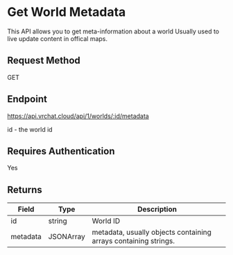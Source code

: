 # Get World Metadata

This API allows you to get meta-information about a world
Usually used to live update content in offical maps.

## Request Method 
GET

## Endpoint
https://api.vrchat.cloud/api/1/worlds/:id/metadata

id - the world id

## Requires Authentication
Yes

## Returns 

Field | Type | Description
------|------|------------
id | string | World ID
metadata | JSONArray | metadata, usually objects containing arrays containing strings.